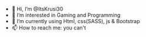 - 👋 Hi, I’m @ItsKrusi30
- 👀 I’m interested in Gaming and Programming
- 🌱 I’m currently using Html, css(SASS), js & Bootstrap
- 📫 How to reach me: you can't

<!---
ItsKrusi30/ItsKrusi30 is a ✨ special ✨ repository because its `README.md` (this file) appears on your GitHub profile.
You can click the Preview link to take a look at your changes.
--->

